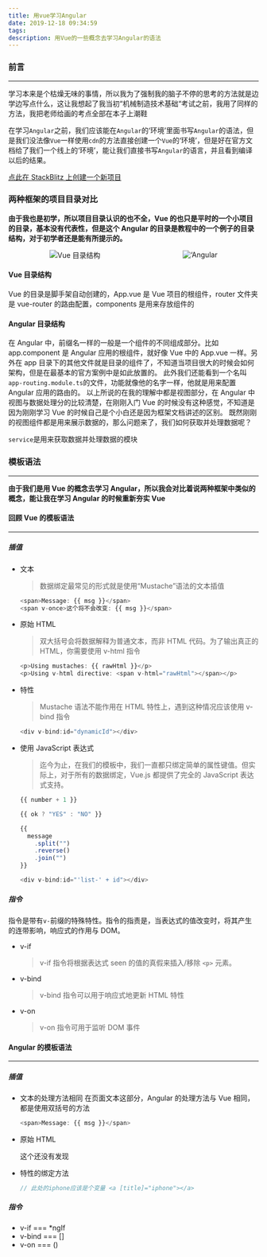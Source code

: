 ```yaml
---
title: 用vue学习Angular
date: 2019-12-18 09:34:59
tags:
description: 用Vue的一些概念去学习Angular的语法
---
```


### 前言

---

学习本来是个枯燥无味的事情，所以我为了强制我的脑子不停的思考的方法就是边学边写点什么，这让我想起了我当初“机械制造技术基础“考试之前，我用了同样的方法，我把老师给画的考点全部在本子上潮鞋

在学习`Angular`之前，我们应该能在`Angular`的‘环境’里面书写`Angular`的语法，但是我们没法像`Vue`一样使用`cdn`的方法直接创建一个`Vue`的‘环境’，但是好在官方文档给了我们一个线上的‘环境’，能让我们直接书写`Angular`的语言，并且看到编译以后的结果。

[点此在 StackBlitz 上创建一个新项目](https://stackblitz.com/angular/krnapkaxypn)

### 两种框架的项目目录对比

**由于我也是初学，所以项目目录认识的也不全，Vue 的也只是平时的一个小项目的目录，基本没有代表性，但是这个 Angular 的目录是教程中的一个例子的目录结构，对于初学者还是能有所提示的。**

<div style='display: flex;justify-content: space-around;align-items: center;'>
  <img src='vue.jpg' title='Vue 目录结构'><img src='angular.png' title=‘Angular 目录结构’>
</div>

#### Vue 目录结构

Vue 的目录是脚手架自动创建的，App.vue 是 Vue 项目的根组件，router 文件夹是 vue-router 的路由配置，components 是用来存放组件的

#### Angular 目录结构

在 Angular 中，前缀名一样的一般是一个组件的不同组成部分。比如 app.component 是 Angular 应用的根组件，就好像 Vue 中的 App.vue 一样。另外在 app 目录下的其他文件就是目录的组件了，不知道当项目很大的时候会如何架构，但是在最基本的官方案例中是如此放置的。
此外我们还能看到一个名叫`app-routing.module.ts`的文件，功能就像他的名字一样，他就是用来配置 Angular 应用的路由的。
以上所说的在我的理解中都是视图部分，在 Angular 中视图与数据处理分的比较清楚，在刚刚入门 Vue 的时候没有这种感觉，不知道是因为刚刚学习 Vue 的时候自己是个小白还是因为框架文档讲述的区别。
既然刚刚的视图组件都是用来展示数据的，那么问题来了，我们如何获取并处理数据呢？

`service`是用来获取数据并处理数据的模块

### 模板语法

---

**由于我们是用 Vue 的概念去学习 Angular，所以我会对比着说两种框架中类似的概念，能让我在学习 Angular 的时候重新夯实 Vue**

#### 回顾 Vue 的模板语法

---

##### 插值

- 文本
  > 数据绑定最常见的形式就是使用“Mustache”语法的文本插值
  ```Vue.js
  <span>Message: {{ msg }}</span>
  <span v-once>这个将不会改变: {{ msg }}</span>
  ```
- 原始 HTML
  > 双大括号会将数据解释为普通文本，而非 HTML 代码。为了输出真正的 HTML，你需要使用 v-html 指令
  ```vue.js
  <p>Using mustaches: {{ rawHtml }}</p>
  <p>Using v-html directive: <span v-html="rawHtml"></span></p>
  ```
- 特性
  > Mustache 语法不能作用在 HTML 特性上，遇到这种情况应该使用 v-bind 指令
  ```vue.js
  <div v-bind:id="dynamicId"></div>
  ```
- 使用 JavaScript 表达式

  > 迄今为止，在我们的模板中，我们一直都只绑定简单的属性键值。但实际上，对于所有的数据绑定，Vue.js 都提供了完全的 JavaScript 表达式支持。

  ```vue.js
  {{ number + 1 }}

  {{ ok ? "YES" : "NO" }}

  {{
    message
      .split("")
      .reverse()
      .join("")
  }}

  <div v-bind:id="'list-' + id"></div>
  ```

##### 指令

指令是带有`v-`前缀的特殊特性。指令的指责是，当表达式的值改变时，将其产生的连带影响，响应式的作用与 DOM。

- v-if
  > v-if 指令将根据表达式 seen 的值的真假来插入/移除 `<p>` 元素。
- v-bind
  > v-bind 指令可以用于响应式地更新 HTML 特性
- v-on
  > v-on 指令可用于监听 DOM 事件

#### Angular 的模板语法

---

##### 插值

- 文本的处理方法相同
  在页面文本这部分，Angular 的处理方法与 Vue 相同，都是使用双括号的方法

  ```angular.js
  <span>Message: {{ msg }}</span>
  ```

- 原始 HTML

  这个还没有发现

- 特性的绑定方法

  ```angular.js
  // 此处的iphone应该是个变量 <a [title]="iphone"></a>
  ```

##### 指令

- v-if === \*ngIf
- v-bind === []
- v-on === ()
